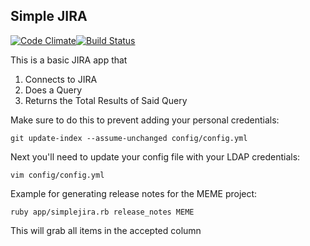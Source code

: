 Simple JIRA
-----------
[![Code Climate](https://codeclimate.com/repos/5261aa9256b10235ed104300/badges/fc3602c892b10c422d94/gpa.png)](https://codeclimate.com/repos/5261aa9256b10235ed104300/feed)[![Build Status](https://travis-ci.org/tomszymanski/simple_jira.png?branch=master)](https://travis-ci.org/tomszymanski/simple_jira)

This is a basic JIRA app that
  1. Connects to JIRA
  2. Does a Query
  3. Returns the Total Results of Said Query
    
Make sure to do this to prevent adding your personal credentials:
  ```
  git update-index --assume-unchanged config/config.yml
  ```
Next you'll need to update your config file with your LDAP credentials:
  ```
  vim config/config.yml 
  ```
Example for generating release notes for the MEME project:
  ```
  ruby app/simplejira.rb release_notes MEME
  ````
  This will grab all items in the accepted column

